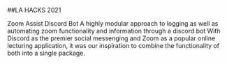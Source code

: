 ##LA HACKS 2021

Zoom Assist Discord Bot
A highly modular approach to logging as well as automating
zoom functionality and information through a discord bot
With Discord as the premier social messenging and Zoom as a
popular online lecturing application, it was our inspiration to
combine the functionality of both into a single package.